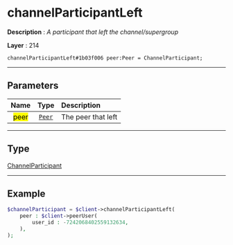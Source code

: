 # channelParticipantLeft

**Description** : *A participant that left the channel/supergroup*

**Layer** : 214

```tl
channelParticipantLeft#1b03f006 peer:Peer = ChannelParticipant;
```

---

## Parameters

| Name | Type | Description |
| :---: | :---: | :--- |
| <mark>peer</mark> | [`Peer`](type/Peer) | The peer that left |

---

## Type

[ChannelParticipant](type/ChannelParticipant)

---

## Example

```php
$channelParticipant = $client->channelParticipantLeft(
	peer : $client->peerUser(
		user_id : -7242068402559132634,
	),
);
```
